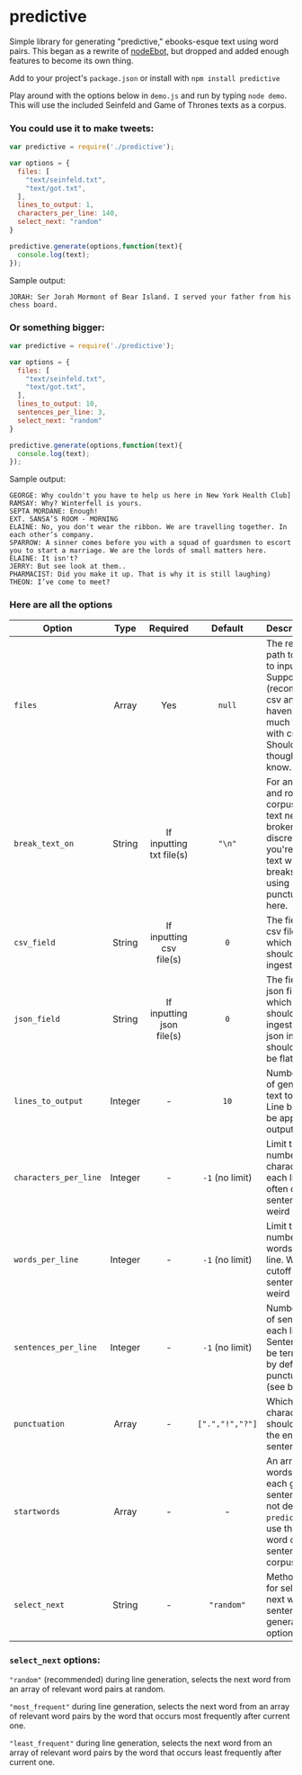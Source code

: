 # predictive
Simple library for generating "predictive," ebooks-esque text using word pairs. This began as a rewrite of [nodeEbot](https://github.com/daveschumaker/nodeEbot), but dropped and added enough features to become its own thing.

Add to your project's `package.json` or install with `npm install predictive`

Play around with the options below in `demo.js` and run by typing `node demo`. This will use the included Seinfeld and Game of Thrones texts as a corpus.

### You could use it to make tweets:

```js
var predictive = require('./predictive');

var options = {
  files: [
    "text/seinfeld.txt",
    "text/got.txt",
  ],
  lines_to_output: 1,
  characters_per_line: 140,
  select_next: "random"
}

predictive.generate(options,function(text){
  console.log(text);
});
```

Sample output:
```
JORAH: Ser Jorah Mormont of Bear Island. I served your father from his chess board.
```

### Or something bigger:

```js
var predictive = require('./predictive');

var options = {
  files: [
    "text/seinfeld.txt",
    "text/got.txt",
  ],
  lines_to_output: 10,
  sentences_per_line: 3,
  select_next: "random"
}

predictive.generate(options,function(text){
  console.log(text);
});
```

Sample output:

```
GEORGE: Why couldn't you have to help us here in New York Health Club]
RAMSAY: Why? Winterfell is yours.
SEPTA MORDANE: Enough!
EXT. SANSA’S ROOM - MORNING
ELAINE: No, you don't wear the ribbon. We are travelling together. In each other’s company.
SPARROW: A sinner comes before you with a squad of guardsmen to escort you to start a marriage. We are the lords of small matters here.
ELAINE: It isn't?
JERRY: But see look at them..
PHARMACIST: Did you make it up. That is why it is still laughing)
THEON: I’ve come to meet?
```

### Here are all the options

| Option               | Type            | Required                 | Default         | Description  |
| -------------------- |:---------------:|:------------------------:|:---------------:|:-------------|
| `files`              | Array           | Yes                      | `null`          | The relative path to the text to input. Supports txt (recommended), csv and json. I haven't done much testing with csv or json. Should work though! Let me know.
| `break_text_on`      | String          | If inputting txt file(s) | `"\n"`          | For an efficient and robust corpus, input text needs to be broken up into discrete lines. If you're inputting text with no line breaks, consider using punctuation here.
| `csv_field`          | String          | If inputting csv file(s) | `0`             | The field in your csv file from which text should be ingested.
| `json_field`         | String          | If inputting json file(s)| `0`             | The field in your json file from which text should be ingested. Your json input should probably be flat. 
| `lines_to_output`    | Integer         | -                        | `10`            | Number of lines of generated text to output. Line breaks will be appended to outputted text.
| `characters_per_line`| Integer         | -                        | `-1` (no limit) | Limit the number of characters for each line. Will often cutoff sentences at weird places.
| `words_per_line`     | Integer         | -                        | `-1` (no limit) | Limit the number of words for each line. Will often cutoff sentences at weird places.
| `sentences_per_line` | Integer         | -                        | `-1` (no limit) | Number of lines of sentences for each line. Sentences will be terminated by defined punctuation (see below).
| `punctuation`        | Array           | -                        | `[".","!","?"]` | Which characters should denote the end of a sentence.
| `startwords`         | Array           | -                        | -               | An array of words to start each generated sentence with. If not defined, `predictive` will use the first word on each sentence in corpus.
| `select_next`        | String          | -                        | `"random"`      | Method to use for selecting the next word in sentence generation. See options below.


### `select_next` options:

`"random"` (recommended) during line generation, selects the next word from an array of relevant word pairs at random.

`"most_frequent"` during line generation, selects the next word from an array of relevant word pairs by the word that occurs most frequently after current one.

`"least_frequent"` during line generation, selects the next word from an array of relevant word pairs by the word that occurs least frequently after current one.
